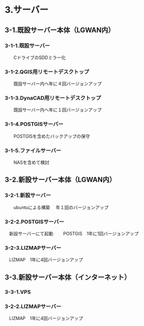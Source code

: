 # 3.サーバー  
## 3-1.既設サーバー本体（LGWAN内） 
### 3-1-1.既設サーバー  
　　CドライブのSDDミラー化
### 3-1-2.QGIS用リモートデスクトップ
　　既設サーバー内へ年に４回バージョンアップ
### 3-1-3.DynaCAD用リモートデスクトップ 
　　既設サーバー内へ年に１回バージョンアップ
### 3-1-4.POSTGISサーバー  
　　POSTGISを含めたバックアップの保守  
### 3-1-5.ファイルサーバー  
　　NASを含めて検討

## 3-2.新設サーバー本体（LGWAN内）
### 3-2-1.新設サーバー
　　ubuntuによる構築
  　年１回のバージョンアップ
### 3-2-2.POSTGISサーバー  
　新設サーバーにて起動
　　POSTGIS　1年に1回バージョンアップ  
### 3-2-3.LIZMAPサーバー 
  　LIZMAP　1年に4回バージョンアップ 
  
## 3-3.新設サーバー本体（インターネット）  
### 3-3-1.VPS  
### 3-2-2.LIZMAPサーバー  
  　LIZMAP　1年に4回バージョンアップ  
